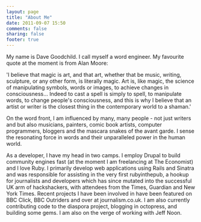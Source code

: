 ```yaml
---
layout: page
title: "About Me"
date: 2011-09-07 15:50
comments: false
sharing: false
footer: true
---
```


My name is Dave Goodchild. I call myself a word engineer. My favourite quote at the moment is from Alan Moore:

'I believe that magic is art, and that art, whether that be music, writing, sculpture, or any other form, is literally magic. Art is, like magic, the science of manipulating symbols, words or images, to achieve changes in consciousness… Indeed to cast a spell is simply to spell, to manipulate words, to change people's consciousness, and this is why I believe that an artist or writer is the closest thing in the contemporary world to a shaman.'

On the word front, I am influenced by many, many people - not just writers and but also musicians, painters, comic book artists, computer programmers, bloggers and the mascara snakes of the avant garde. I sense the resonating force in words and their unparalleled power in the human world.

As a developer, I have my head in two camps. I employ Drupal to build community engines fast (at the moment I am freelancing at The Economist) and I love Ruby. I primarily develop web applications using Rails and Sinatra and was responsible for assisting in the very first rubyinthepub, a hookup for journalists and developers which has since mutated into the successful UK arm of hackshackers, with attendees from the Times, Guardian and New York Times. Recent projects I have been involved in have been featured on BBC Click, BBC Outriders and over at journalism.co.uk. I am also currently contributing code to the diaspora project, blogging in octopress, and building some gems. I am also on the verge of working with Jeff Noon.


